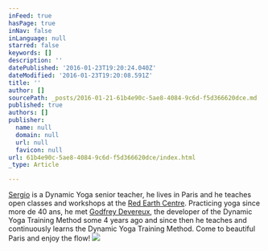 ```yaml
---
inFeed: true
hasPage: true
inNav: false
inLanguage: null
starred: false
keywords: []
description: ''
datePublished: '2016-01-23T19:20:24.040Z'
dateModified: '2016-01-23T19:20:08.591Z'
title: ''
author: []
sourcePath: _posts/2016-01-21-61b4e90c-5ae8-4084-9c6d-f5d366620dce.md
published: true
authors: []
publisher:
  name: null
  domain: null
  url: null
  favicon: null
url: 61b4e90c-5ae8-4084-9c6d-f5d366620dce/index.html
_type: Article

---
```

[Sergio][0] is a Dynamic Yoga senior teacher, he lives in Paris and he teaches open classes and workshops at the [Red Earth Centre][1]. Practicing yoga since more de 40 ans, he met [Godfrey Devereux][2], the developer of the Dynamic Yoga Training Method some 4 years ago and since then he teaches and continuously learns the Dynamic Yoga Training Method. Come to beautiful Paris and enjoy the flow! ![](https://the-grid-user-content.s3-us-west-2.amazonaws.com/098b633d-d50a-49fd-9876-9faded711c0b.JPG)

[0]: http://www.redearthcentre.com/eng/?page_id=907
[1]: http://www.redearthcentre.com/
[2]: http://www.dynamicyoga.com/